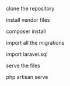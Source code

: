 clone the repository

install vendor files

composer install

import all the migrations 

import laravel.sql 

serve the files 

php artisan serve